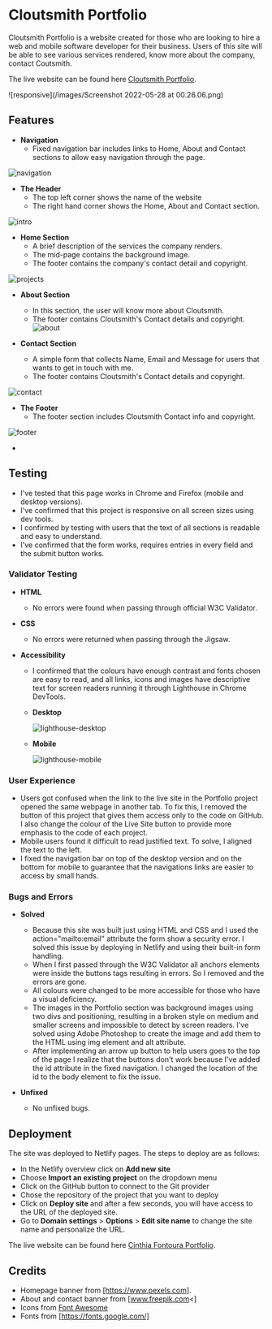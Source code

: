 # Cloutsmith Portfolio

Cloutsmith Portfolio is a website created for those who are looking to hire a web and mobile software  developer for their business. Users of this site will be able to see various services rendered, know more about the company, contact Coutsmith.

The live website can be found here [Cloutsmith Portfolio](https://gbemisola23.github.io/Cloutsmith/index.html).

![responsive](/images/Screenshot 2022-05-28 at 00.26.06.png)



## Features

* **Navigation**
  - Fixed navigation bar includes links to Home, About and Contact sections to allow easy navigation through the page. 
   
  
![navigation](https://user-images.githubusercontent.com/80278757/157774697-d9a78bc0-c8ea-4f33-9146-2790d12b46f7.png)



* **The Header**
  - The top left corner shows the name of the website 
  - The right hand corner shows the Home, About and Contact section. 
  
![intro](https://user-images.githubusercontent.com/80278757/157774716-ebc1b4b8-5ef6-4a84-91fd-7a1a9bdedee5.png)


* **Home Section**
  - A brief description of the services the company renders.
  - The mid-page contains the background image.
  - The footer contains the company's contact detail and copyright.
  
  
![projects](https://user-images.githubusercontent.com/80278757/157774772-1af914cc-979f-4c3b-9460-a8ac84333c9f.png)




* **About Section**
  - In this section, the user will know more about Cloutsmith.
  - The footer contains Cloutsmith's Contact details and copyright.
![about](https://user-images.githubusercontent.com/80278757/155027291-86677484-2db4-4d77-b331-e7f397e63e75.png)


* **Contact Section**
  - A simple form that collects  Name, Email and Message for users that wants to get in touch with me.
  - The footer contains Cloutsmith's Contact details  and copyright.
    
![contact](https://user-images.githubusercontent.com/80278757/155027300-62d70c6d-1949-474f-af2c-808cfcbe34dd.png)


* **The Footer**
  - The footer section includes Cloutsmith Contact info and copyright.

  
![footer](https://user-images.githubusercontent.com/80278757/155013571-a4a81c91-8f39-4689-8d46-5a8e2b891d63.png)


*


## Testing

* I've tested that this page works in Chrome and Firefox (mobile and desktop versions).
* I've confirmed that this project is responsive on all screen sizes using dev tools.
* I confirmed by testing with users that the text of all sections is readable and easy to understand.
* I've confirmed that the form works, requires entries in every field and the submit button works.

### Validator Testing

  * **HTML** 
    - No errors were found when passing through official W3C Validator.

  * **CSS**
    - No errors were returned when passing through the Jigsaw.
  
  * **Accessibility**
    - I confirmed that the colours have enough contrast and fonts chosen are easy to read, and all links, icons and images have descriptive text for screen readers running it through Lighthouse in Chrome DevTools.

    - **Desktop**

       ![lighthouse-desktop](https://user-images.githubusercontent.com/80278757/155611377-5fc53857-4da7-474d-887e-9ff30803ec9e.png)

    - **Mobile**

       ![lighthouse-mobile](https://user-images.githubusercontent.com/80278757/155611357-38f4ae37-b919-4fff-825d-3aa920aaa42f.png)


### User Experience 
  * Users got confused when the link to the live site in the Portfolio project opened the same webpage in another tab. To fix this, I removed the button of this project that gives them access only to the code on GitHub. I also change the colour of the Live Site button to provide more emphasis to the code of each project.
  * Mobile users found it difficult to read justified text. To solve, I aligned the text to the left.
  * I fixed the navigation bar on top of the desktop version and on the bottom for mobile to guarantee that the navigations links are easier to access by small hands. 

     
### Bugs and Errors

  * **Solved**
    - Because this site was built just using HTML and CSS and I used the action="mailto:email" attribute the form show a security error. I solved this issue by deploying in Netlify and using their built-in form handling.
    - When I first passed through the W3C Validator all anchors elements were inside the buttons tags resulting in errors. So I removed and the errors are gone. 
    - All colours were changed to be more accessible for those who have a visual deficiency.
    - The images in the Portfolio section was background images using two divs and positioning, resulting in a broken style on medium and smaller screens and impossible to detect by screen readers. I've solved using Adobe Photoshop to create the image and add them to the HTML using img element and alt attribute.
    - After implementing an arrow up button to help users goes to the top of the page I realize that the buttons don't work because I've added the id attribute in the fixed navigation. I changed the location of the id to the body element to fix the issue.

  * **Unfixed**    
    - No unfixed bugs.
 

 
     
## Deployment

The site was deployed to Netlify pages. The steps to deploy are as follows:
   - In the Netlify overview click on **Add new site**
   - Choose **Import an existing project** on the dropdown menu
   - Click on the GitHub button to connect to the Git provider
   - Chose the repository of the project that you want to deploy
   - Click on **Deploy site** and after a few seconds, you will have access to the URL of the deployed site.
   - Go to **Domain settings** > **Options** > **Edit site name** to change the site name and personalize the URL.
 
 The live website can be found here [Cinthia Fontoura Portfolio](https://cinthia-fontoura-portfolio.netlify.app/).
  
 
## Credits


* Homepage banner from [https://www.pexels.com].
* About and contact banner from [www.freepik.com<]
* Icons from [Font Awesome](https://fontawesome.com/)
* Fonts from [https://fonts.google.com/]
